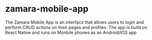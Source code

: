 # zamara-mobile-app
The Zamara Mobile App is an interface that allows users to login and perform CRUD actions on their pages and profiles. The app is build on React Native and runs on Monbile phones as an Android/IOS app
